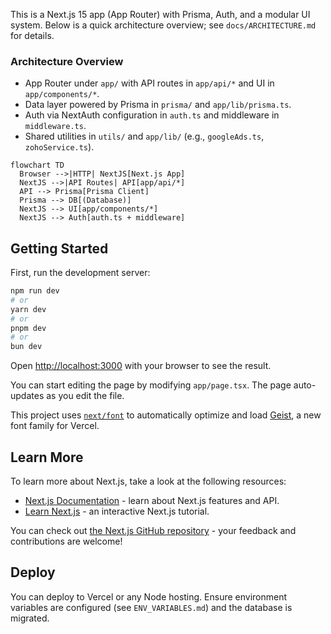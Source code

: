 This is a Next.js 15 app (App Router) with Prisma, Auth, and a modular UI system. Below is a quick architecture overview; see `docs/ARCHITECTURE.md` for details.

### Architecture Overview

- App Router under `app/` with API routes in `app/api/*` and UI in `app/components/*`.
- Data layer powered by Prisma in `prisma/` and `app/lib/prisma.ts`.
- Auth via NextAuth configuration in `auth.ts` and middleware in `middleware.ts`.
- Shared utilities in `utils/` and `app/lib/` (e.g., `googleAds.ts`, `zohoService.ts`).

```mermaid
flowchart TD
  Browser -->|HTTP| NextJS[Next.js App]
  NextJS -->|API Routes| API[app/api/*]
  API --> Prisma[Prisma Client]
  Prisma --> DB[(Database)]
  NextJS --> UI[app/components/*]
  NextJS --> Auth[auth.ts + middleware]
```

## Getting Started

First, run the development server:

```bash
npm run dev
# or
yarn dev
# or
pnpm dev
# or
bun dev
```

Open [http://localhost:3000](http://localhost:3000) with your browser to see the result.

You can start editing the page by modifying `app/page.tsx`. The page auto-updates as you edit the file.

This project uses [`next/font`](https://nextjs.org/docs/app/building-your-application/optimizing/fonts) to automatically optimize and load [Geist](https://vercel.com/font), a new font family for Vercel.

## Learn More

To learn more about Next.js, take a look at the following resources:

- [Next.js Documentation](https://nextjs.org/docs) - learn about Next.js features and API.
- [Learn Next.js](https://nextjs.org/learn) - an interactive Next.js tutorial.

You can check out [the Next.js GitHub repository](https://github.com/vercel/next.js) - your feedback and contributions are welcome!

## Deploy

You can deploy to Vercel or any Node hosting. Ensure environment variables are configured (see `ENV_VARIABLES.md`) and the database is migrated.

